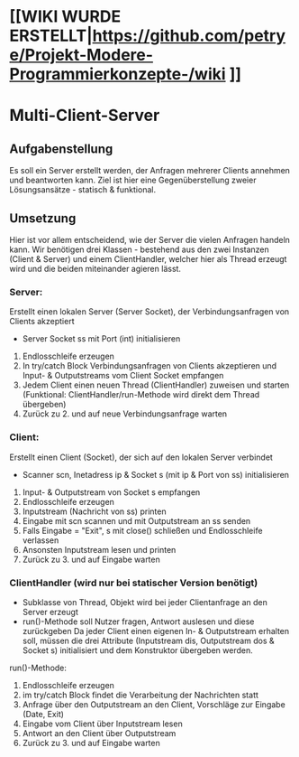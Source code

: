 # [[WIKI WURDE ERSTELLT|https://github.com/petrye/Projekt-Modere-Programmierkonzepte-/wiki ]]

# Multi-Client-Server

## Aufgabenstellung
Es soll ein Server erstellt werden, der Anfragen mehrerer Clients annehmen und beantworten kann.
Ziel ist hier eine Gegenüberstellung zweier Lösungsansätze - statisch & funktional.

## Umsetzung
Hier ist vor allem entscheidend, wie der Server die vielen Anfragen handeln kann.
Wir benötigen drei Klassen - bestehend aus den zwei Instanzen (Client & Server)
und einem ClientHandler, welcher hier als Thread erzeugt wird und die beiden miteinander agieren lässt.

### Server:
Erstellt einen lokalen Server (Server Socket), der Verbindungsanfragen von Clients akzeptiert
* Server Socket ss mit Port (int) initialisieren
1. Endlosschleife erzeugen
2. In try/catch Block Verbindungsanfragen von Clients akzeptieren und Input- & Outputstreams vom Client Socket empfangen
3. Jedem Client einen neuen Thread (ClientHandler) zuweisen und starten (Funktional: ClientHandler/run-Methode wird direkt dem Thread übergeben)
4. Zurück zu 2. und auf neue Verbindungsanfrage warten

### Client:
Erstellt einen Client (Socket), der sich auf den lokalen Server verbindet
* Scanner scn, Inetadress ip & Socket s (mit ip & Port von ss) initialisieren
1. Input- & Outputstream von Socket s empfangen
2. Endlosschleife erzeugen
3. Inputstream (Nachricht von ss) printen
4. Eingabe mit scn scannen und mit Outputstream an ss senden
5. Falls Eingabe = "Exit", s mit close() schließen und Endlosschleife verlassen
6. Ansonsten Inputstream lesen und printen
7. Zurück zu 3. und auf Eingabe warten

### ClientHandler (wird nur bei statischer Version benötigt)

* Subklasse von Thread, Objekt wird bei jeder Clientanfrage an den Server erzeugt
* run()-Methode soll Nutzer fragen, Antwort auslesen und diese zurückgeben
Da jeder Client einen eigenen In- & Outputstream erhalten soll, müssen die drei Attribute 
(Inputstream dis, Outputstream dos & Socket s) initialisiert und dem Konstruktor übergeben werden.

run()-Methode:
1. Endlosschleife erzeugen
2. im try/catch Block findet die Verarbeitung der Nachrichten statt
3. Anfrage über den Outputstream an den Client, Vorschläge zur Eingabe (Date, Exit)
4. Eingabe vom Client über Inputstream lesen
5. Antwort an den Client über Outputstream
6. Zurück zu 3. und auf Eingabe warten

